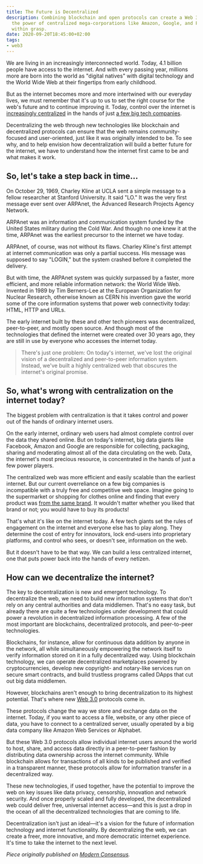 ```yaml
---
title: The Future is Decentralized
description: Combining blockchain and open protocols can create a Web 3.0 free from
  the power of centralized mega-corporations like Amazon, Google, and Facebook is
  within grasp.
date: 2020-09-20T18:45:00+02:00
tags:
- web3
---
```


We are living in an increasingly interconnected world. Today, 4.1 billion people have access to the internet. And with every passing year, millions more are born into the world as "digital natives" with digital technology and the World Wide Web at their fingertips from early childhood.

<!--more-->

But as the internet becomes more and more intertwined with our everyday lives, we must remember that it's up to us to set the right course for the web's future and to continue improving it. Today, control over the internet is [increasingly centralized](https://www.nytimes.com/2020/07/29/technology/big-tech-hearing-apple-amazon-facebook-google.html) in the hands of just [a few big tech companies](https://modernconsensus.com/cryptocurrencies/libra/facebook-is-joining-apple-and-google-in-coming-after-citibank-and-chase/).

Decentralizing the web through new technologies like blockchain and decentralized protocols can ensure that the web remains community-focused and user-oriented, just like it was originally intended to be. To see why, and to help envision how decentralization will build a better future for the internet, we have to understand how the internet first came to be and what makes it work.

## So, let's take a step back in time…

On October 29, 1969, Charley Kline at UCLA sent a simple message to a fellow researcher at Stanford University. It said "LO." It was the very first message ever sent over ARPAnet, the Advanced Research Projects Agency Network.

ARPAnet was an information and communication system funded by the United States military during the Cold War. And though no one knew it at the time, ARPAnet was the earliest precursor to the internet we have today.  

ARPAnet, of course, was not without its flaws. Charley Kline's first attempt at internet communication was only a partial success. His message was supposed to say "LOGIN," but the system crashed before it completed the delivery. 

But with time, the ARPAnet system was quickly surpassed by a faster, more efficient, and more reliable information network: the World Wide Web. Invented in 1989 by Tim Berners-Lee at the European Organization for Nuclear Research, otherwise known as CERN his invention gave the world some of the core information systems that power web connectivity today: HTML, HTTP and URLs.

The early internet built by these and other tech pioneers was decentralized, peer-to-peer, and mostly open source. And though most of the technologies that defined the internet were created over 30 years ago, they are still in use by everyone who accesses the internet today.

> There's just one problem: On today's internet, we've lost the original vision of a decentralized and peer-to-peer information system. Instead, we've built a highly centralized web that obscures the internet's original promise.

## So, what's wrong with centralization on the internet today?

The biggest problem with centralization is that it takes control and power out of the hands of ordinary internet users. 

On the early internet, ordinary web users had almost complete control over the data they shared online. But on today's internet, big data giants like Facebook, Amazon and Google are responsible for collecting, packaging, sharing and moderating almost all of the data circulating on the web. Data, the internet's most precious resource, is concentrated in the hands of just a few power players.

The centralized web was more efficient and easily scalable than the earliest internet. But our current overreliance on a few big companies is incompatible with a truly free and competitive web space. Imagine going to the supermarket or shopping for clothes online and finding that every product was [from the same brand](https://www.nytimes.com/2020/07/30/technology/tech-company-earnings-amazon-apple-facebook-google.html). It wouldn't matter whether you liked that brand or not; you would have to buy its products!

That's what it's like on the internet today. A few tech giants set the rules of engagement on the internet and everyone else has to play along. They determine the cost of entry for innovators, lock end-users into proprietary platforms, and control who sees, or doesn't see, information on the web.

But it doesn't have to be that way. We can build a less centralized internet, one that puts power back into the hands of every netizen.

## How can we decentralize the internet?

The key to decentralization is new and emergent technology. To decentralize the web, we need to build new information systems that don't rely on any central authorities and data middlemen. That's no easy task, but already there are quite a few technologies under development that could power a revolution in decentralized information processing. A few of the most important are blockchains, decentralized protocols, and peer-to-peer technologies.

Blockchains, for instance, allow for continuous data addition by anyone in the network, all while simultaneously empowering the network itself to verify information stored on it in a fully decentralized way. Using blockchain technology, we can operate decentralized marketplaces powered by cryptocurrencies, develop new copyright- and notary-like services run on secure smart contracts, and build trustless programs called DApps that cut out big data middlemen.

However, blockchains aren't enough to bring decentralization to its highest potential. That's where new [Web 3.0](https://web3.foundation/) protocols come in. 

These protocols change the way we store and exchange data on the internet. Today, if you want to access a file, website, or any other piece of data, you have to connect to a centralized server, usually operated by a big data company like Amazon Web Services or Alphabet. 

But these Web 3.0 protocols allow individual internet users around the world to host, share, and access data directly in a peer-to-peer fashion by distributing data ownership across the internet community. While blockchain allows for transactions of all kinds to be published and verified in a transparent manner, these protocols allow for information transfer in a decentralized way. 

These new technologies, if used together, have the potential to improve the web on key issues like data privacy, censorship, innovation and network security. And once properly scaled and fully developed, the decentralized web could deliver free, universal internet access—and this is just a drop in the ocean of all the decentralized technologies that are coming to life.

Decentralization isn't just an ideal—it's a vision for the future of information technology and internet functionality. By decentralizing the web, we can create a freer, more innovative, and more democratic internet experience. It's time to take the internet to the next level.

_Piece originally published on [Modern Consensus](https://modernconsensus.com/commentary/the-future-is-decentralized/)._
